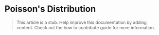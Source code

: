 # Poisson's Distribution

> This article is a stub. Help improve this documentation by adding content. Check out the how to contribute guide for more information. 